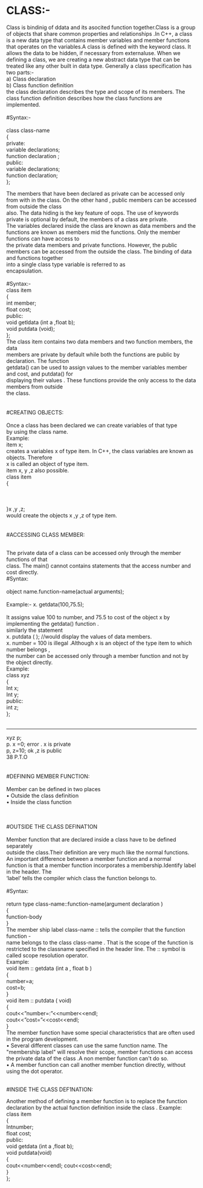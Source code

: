 # CLASS:-


Class is bindinig of ddata and its asocited function together.Class is a group of objects that share common properties and relationships .In C++, a class is
a new data type that contains member variables and member functions that operates on the variables.A class is defined with the keyword class. It allows the data to be 
hidden, if necessary from externaluse. When we defining a class, we are creating a new abstract data type that can be treated like any other built in data type.
Generally a class specification has two parts:-<br>
 a) Class declaration<br>
 b) Class function definition<br>
the class declaration describes the type and scope of its members. The class function definition describes how the class functions are implemented.<br>
<br>
 #Syntax:-                                  <br>
                                            <br>
 class class-name<br>
{                                           <br>
private:                                    <br>
variable declarations;                      <br>
function declaration ;                      <br>
public:                                     <br>
variable declarations;                      <br>
function declaration;                       <br>
};                                          <br>

The members that have been declared as private can be accessed only from with in the class. On the other hand , public members can be accessed from outside the class   <br>
also. The data hiding is the key feature of oops. The use of keywords private is optional by default, the members of a class are private.                               <br>
The variables declared inside the class are known as data members and the functions are known as members mid the functions. Only the member functions can have access to<br>
the private data members and private functions. However, the public members can be accessed from the outside the class. The binding of data and functions together         <br>
into a single class type variable is referred to as<br>
encapsulation.<br>
<br>
#Syntax:-
<br>
class item<br>
{                                       <br>
int member;                             <br>
float cost;                              <br>
public:                                 <br>
void getldata (int a ,float b);         <br>
void putdata (void);                    <br>
};                                       <br>
The class item contains two data members and two function members, the data<br>
members are private by default while both the functions are public by declaration. The function<br>
getdata() can be used to assign values to the member variables member and cost, and putdata() for<br>
displaying their values . These functions provide the only access to the data members from outside<br>
the class. <br>
<br>
<br>
#CREATING OBJECTS:<br>
<br>
Once a class has been declared we can create variables of that type<br>
by using the class name.<br>
Example:<br>
item x;<br>
creates a variables x of type item. In C++, the class variables are known as objects. Therefore<br>
x is called an object of type item.<br>
item x, y ,z also possible.<br>
class item<br>
{<br>
<br>
<br>
<br>
}x ,y ,z;<br>
would create the objects x ,y ,z of type item.<br>
<br>
<br>
#ACCESSING CLASS MEMBER:<br>
<br>

The private data of a class can be accessed only through the member functions of that<br>
class. The main() cannot contains statements that the access number and cost directly.<br>
#Syntax:<br>
<br>
object name.function-name(actual arguments);<br>
<br>
Example:- x. getdata(100,75.5);<br>
<br>
It assigns value 100 to number, and 75.5 to cost of the object x by<br>
implementing the getdata() function .<br>
similarly the statement<br>
x. putdata ( ); //would display the values of data members.<br>
x. number = 100 is illegal .Although x is an object of the type item to which number belongs ,<br>
the number can be accessed only through a member function and not by the object directly.<br>
Example:<br>
class xyz               <br>
{                      <br>
Int x;                  <br>
Int y;                  <br>
public:                 <br>
int z;                  <br>
};                      <br>
<br>

----------

xyz p;<br>
p. x =0; error . x is private<br>
p, z=10; ok ,z is public<br>
38 P.T.O<br>
<br>
<br>
#DEFINING MEMBER FUNCTION:<br>
<br>
Member can be defined in two places<br>
• Outside the class definition<br>
• Inside the class function<br>
<br>
<br>

#OUTSIDE THE CLASS DEFlNAT1ON<br>
<br>
Member function that are declared inside a class have to be defined separately<br>
outside the class.Their definition are very much like the normal functions.<br>
An important difference between a member function and a normal<br>
function is that a member function incorporates a membership.Identify label in the header. The<br>
‘label’ tells the compiler which class the function belongs to.<br>
<br>
#Syntax:<br>
<br>
return type class-name::function-name(argument declaration )<br>
{<br>
function-body<br>
}<br>
The member ship label class-name :: tells the compiler that the function function -<br>
name belongs to the class class-name . That is the scope of the function is restricted to the classname specified in the header line. The :: symbol is called scope resolution operator.<br>
Example:<br>
void item :: getdata (int a , float b )<br>
{<br>
number=a;<br>
cost=b;<br>
}<br>
void item :: putdata ( void)<br>
{<br>
cout<<”number=:”<<number<<endl;<br>
cout<<”cost=”<<cost<<endl;<br>
}<br>
The member function have some special characteristics that are often used in the program
development.<br>
• Several different classes can use the same function name. The "membership label"
will resolve their scope, member functions can access the private data of the class
.A non member function can't do so.<br>
• A member function can call another member function directly, without using the dot
operator.<br>
<br>

#INSIDE THE CLASS DEF1NATION:<br>

Another method of defining a member function is to replace the function declaration by the
actual function definition inside the class .
Example:<br>
class item<br>
{<br>
Intnumber;<br>
float cost;<br>
public:<br>
void getdata (int a ,float b);<br>
void putdata(void)<br>
{<br>
cout<<number<<endl; cout<<cost<<endl;<br>
}<br>
}; <br>
<br>
